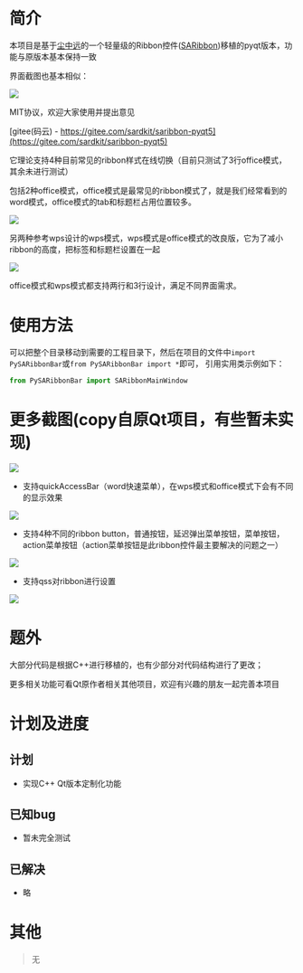 ﻿# 简介

 本项目是基于[尘中远](https://gitee.com/czyt1988)的一个轻量级的Ribbon控件([SARibbon](https://gitee.com/czyt1988/SARibbon))移植的pyqt版本，功能与原版本基本保持一致
 
 界面截图也基本相似：

![](https://cdn.jsdelivr.net/gh/czyt1988/SARibbon/doc/screenshot/001.gif)

MIT协议，欢迎大家使用并提出意见

[gitee(码云) - https://gitee.com/sardkit/saribbon-pyqt5](https://gitee.com/sardkit/saribbon-pyqt5)

 它理论支持4种目前常见的ribbon样式在线切换（目前只测试了3行office模式，其余未进行测试）

 包括2种office模式，office模式是最常见的ribbon模式了，就是我们经常看到的word模式，office模式的tab和标题栏占用位置较多。

![](https://cdn.jsdelivr.net/gh/czyt1988/SARibbon/doc/screenshot/office-mode.png)

 另两种参考wps设计的wps模式，wps模式是office模式的改良版，它为了减小ribbon的高度，把标签和标题栏设置在一起
 
![](https://cdn.jsdelivr.net/gh/czyt1988/SARibbon/doc/screenshot/wps-mode.png)

 office模式和wps模式都支持两行和3行设计，满足不同界面需求。

# 使用方法

可以把整个目录移动到需要的工程目录下，然后在项目的文件中`import PySARibbonBar`或`from PySARibbonBar import *`即可，
引用实用类示例如下：

```Python
from PySARibbonBar import SARibbonMainWindow
```


# 更多截图(copy自原Qt项目，有些暂未实现)

![](https://cdn.jsdelivr.net/gh/czyt1988/SARibbon/doc/screenshot/SARibbonBar-screenshot-01.gif)

- 支持quickAccessBar（word快速菜单），在wps模式和office模式下会有不同的显示效果

![](https://cdn.jsdelivr.net/gh/czyt1988/SARibbon/doc/screenshot/SARibbonBar-screenshot-quickAccessBar.gif)

- 支持4种不同的ribbon button，普通按钮，延迟弹出菜单按钮，菜单按钮，action菜单按钮（action菜单按钮是此ribbon控件最主要解决的问题之一）

![](https://cdn.jsdelivr.net/gh/czyt1988/SARibbon/doc/screenshot/SARibbonBar-screenshot-ribbonbutton.gif)

- 支持qss对ribbon进行设置

![](https://cdn.jsdelivr.net/gh/czyt1988/SARibbon/doc/screenshot/SARibbonBar-screenshot-useqss.gif)


# 题外

大部分代码是根据C++进行移植的，也有少部分对代码结构进行了更改；

更多相关功能可看Qt原作者相关其他项目，欢迎有兴趣的朋友一起完善本项目

# 计划及进度

## 计划

- 实现C++ Qt版本定制化功能

## 已知bug

- 暂未完全测试

## 已解决

- 略

# 其他

> 无